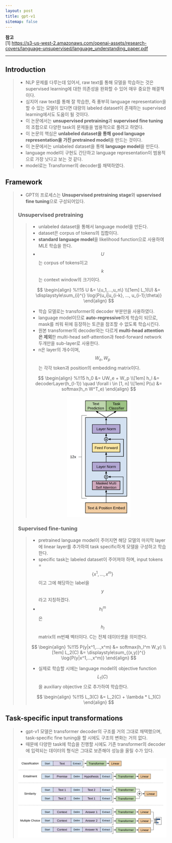 ```yaml
---
layout: post
title: gpt-v1
sitemap: false
---
```


**참고**  
[1] <https://s3-us-west-2.amazonaws.com/openai-assets/research-covers/language-unsupervised/language_understanding_paper.pdf>  
* * *  

## Introduction
> * NLP 문제를 다루는데 있어서, raw text를 통해 모델을 학습하는 것은 supervised learning에 대한 의존성을 완화할 수 있어 매우 중요한 해결책이다.
> * 심지어 raw text를 통해 잘 학습한, 즉 풍부히 language representation을 할 수 있는 모델이 있다면 대량의 labeled dataset이 존재하는 supervised learning에서도 도움이 될 것이다.
> * 이 논문에서는 **unsupervised pretraining**과 **supervised fine tuning**의 조합으로 다양한 task의 문제들을 범용적으로 풀려고 하였다.
> * 이 논문의 핵심은 **unlabeled dataset을 통해** **good language representation을 가진 pretrained model**을 만드는 것이다.
> * 이 논문에서는 unlabeled dataset을 통해 **language model**을 만든다.
> * language model이 구현도 간단하고 language representation이 범용적으로 가장 낫다고 보는 것 같다.
> * model로는 Transformer의 decoder를 채택하였다.

## Framework
> * GPT의 프로세스는 **Unsupervised pretraining stage**와 **upservised fine tuning**으로 구성되어있다.
> 
> ### Unsupervised pretraining
> > * unlabeled dataset을 통해서 language model을 만든다.
> > * dataset은 corpus of tokens의 집합이다.
> > * **standard language model**을 likelihood function으로 사용하여 MLE 학습을 한다.
> > * $$ U $$ 는 corpus of tokens이고 $$ k $$는 context window의 크기이다.
> > 
> > $$
> > \begin{align} %!!15
> >   U &= \{u_1,...,u_n\} \\[1em]
> >   L_1(U) &= \displaystyle\sum_{i}^{} \log{P(u_i|u_{i-k}, ..., u_{i-1};\theta)}
> > \end{align}
> > $$
> > 
> > * 학습 모델로는 transformer의 decoder 부분만을 사용하였다.
> > * language model이므로 **auto-regressive**하게 학습이 되므로, mask를 씌워 뒤에 등장하는 토큰을 참조할 수 없도록 학습시킨다.
> > * 원본 transformer의 decoder와는 다르게 **multi-head attention은 제외**한 multi-head self-attention과 feed-forward network 두개만을 sub-layer로 사용한다.
> > * n은 layer의 개수이며, $$ W_e, W_p$$ 는 각각 token과 position의 embedding matrix이다.
> > 
> > $$
> > \begin{align} %!!15
> >   h_0 &= UW_e + W_p \\[1em]
> >   h_l &= decoderLayer(h_{l-1}) \quad \forall i \in [1, n] \\[1em]
> >   P(u) &= softmax(h_n W^T_e)
> > \end{align}
> > $$
> > 
> > <p align="center"><img width="200" src="/assets/img/paper/gpt-1/1.png"></p>
> 
> ### Supervised fine-tuning
> > * pretrained language model이 주어지면 해당 모델의 마지막 layer에 linear layer를 추가하여 task specific하게 모델을 구성하고 학습한다.
> > * specific task는 labeled dataset이 주어져야 하며, input tokens = $$ \{x^1, ..., x^m\} $$ 이고 그에 해당하는 label을 $$ y $$ 라고 지칭하겠다.
> > * $$ h_l^m $$ 은 $$ h_l $$ matrix의 m번째 벡터이다. C는 전체 데이터셋을 의미한다.
> > 
> > $$
> > \begin{align} %!!15
> >   P(y|x^1,...,x^m) &= softmax(h_l^m W_y) \\[1em]
> >   L_2(C) &= \displaystyle\sum_{(x,y)}^{} \log{P(y|x^1,...,x^m)}
> > \end{align}
> > $$
> > 
> > * 실제로 학습할 시에는 language model의 objective function $$ L_1(C) $$ 을 auxiliary objective 으로 추가하여 학습한다.
> > 
> > $$
> > \begin{align} %!!15
> >   L_3(C) &= L_2(C) + \lambda * L_1(C)
> > \end{align}
> > $$

## Task-specific input transformations
> * gpt-v1 모델은 transformer decoder의 구조를 거의 그대로 채택했으며, task-specific fine tuning을 할 시에도 구조의 변화는 거의 없다.
> * 때문에 다양한 task에 학습을 진행할 시에도 기존 transformer의 decoder에 입력되는 데이터의 형식은 그대로 보존해야 성능을 올릴 수가 있다.
> <p align="center"><img width="650" src="/assets/img/paper/gpt-1/2.png"></p>